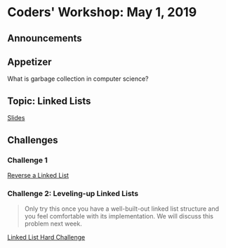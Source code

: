 # Coders' Workshop: May 1, 2019

## Announcements

## Appetizer

What is garbage collection in computer science?

## Topic: Linked Lists

[Slides](https://slides.com/bbyunis/coder-s-workshop-1-4-6)

## Challenges

### Challenge 1

[Reverse a Linked List](../../../Coding-Challenges/reverseLinkedList)

### Challenge 2: Leveling-up Linked Lists

> Only try this once you have a well-built-out linked list structure and you feel comfortable with its implementation. We will discuss this problem next week.

[Linked List Hard Challenge](../../../Coding-Challenges/rotateLinkedList)
